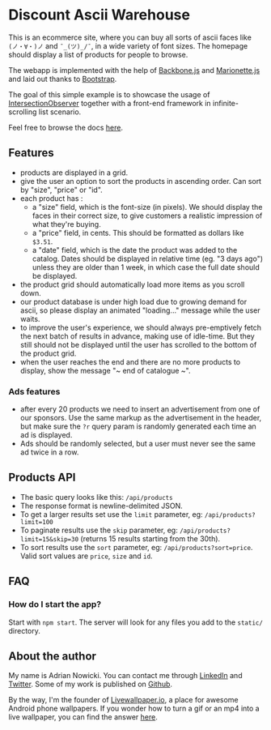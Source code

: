 Discount Ascii Warehouse
====

This is an ecommerce site, where you can buy all sorts of ascii faces like `(ノ・∀・)ノ` and `¯_(ツ)_/¯`, in a wide variety of font sizes. The homepage should display a list of products for people to browse.

The webapp is implemented with the help of [Backbone.js](http://backbonejs.org) and [Marionette.js](http://marionettejs.org) and laid out thanks to [Bootstrap](https://getbootstrap.com).

The goal of this simple example is to showcase the usage of [IntersectionObserver](https://developer.mozilla.org/en-US/docs/Web/API/Intersection_Observer_API)
together with a front-end framework in infinite-scrolling list scenario.

Feel free to browse the docs [here](http://htmlpreview.github.io/?https://github.com/ardi-n/infinite-scroll-intersection-observer-example/blob/master/docs/index.html).

Features
----

- products are displayed in a grid.
- give the user an option to sort the products in ascending order. Can sort by "size", "price" or "id".
- each product has :
  - a "size" field, which is the font-size (in pixels). We should display the faces in their correct size, to give customers a realistic impression of what they're buying.
  - a "price" field, in cents. This should be formatted as dollars like `$3.51`.
  - a "date" field, which is the date the product was added to the catalog. Dates should be displayed in relative time (eg. "3 days ago") unless they are older than 1 week, in which case the full date should be displayed.
- the product grid should automatically load more items as you scroll down.
- our product database is under high load due to growing demand for ascii, so please display an animated "loading..." message while the user waits.
- to improve the user's experience, we should always pre-emptively fetch the next batch of results in advance, making use of idle-time.  But they still should not be displayed until the user has scrolled to the bottom of the product grid.
- when the user reaches the end and there are no more products to display, show the message "~ end of catalogue ~".

### Ads features

- after every 20 products we need to insert an advertisement from one of our sponsors. Use the same markup as the advertisement in the header, but make sure the `?r` query param is randomly generated each time an ad is displayed.
- Ads should be randomly selected, but a user must never see the same ad twice in a row.


Products API
----

- The basic query looks like this: `/api/products`
- The response format is newline-delimited JSON.
- To get a larger results set use the `limit` parameter, eg: `/api/products?limit=100`
- To paginate results use the `skip` parameter, eg: `/api/products?limit=15&skip=30` (returns 15 results starting from the 30th).
- To sort results use the `sort` parameter, eg: `/api/products?sort=price`. Valid sort values are `price`, `size` and `id`.

FAQ
----

### How do I start the app?

Start with `npm start`. The server will look for any files you add to the `static/` directory.


## About the author

My name is Adrian Nowicki. You can contact me through 
[LinkedIn](https://www.linkedin.com/in/adriannowicki/)
and [Twitter](https://twitter.com/MeNowicki). 
Some of my work is published on [Github](https://github.com/ardi-n).

By the way, I'm the founder of 
[Livewallpaper.io](https://www.livewallpaper.io),
a place for awesome Android phone wallpapers. If you wonder how to turn
a gif or an mp4 into a live wallpaper, 
you can find the answer [here](https://www.livewallpaper.io/how-it-works).
